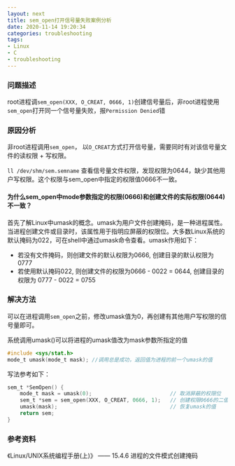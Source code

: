 ```yaml
---
layout: next
title: sem_open打开信号量失败案例分析
date: 2020-11-14 19:20:34
categories: troubleshooting
tags:
- Linux
- C
- troubleshooting
---
```


### 问题描述

root进程调`sem_open(XXX, O_CREAT, 0666, 1)`创建信号量后，非root进程使用`sem_open`打开同一个信号量失败，报`Permission Denied`错

### 原因分析

非root进程调用`sem_open`， 以`O_CREAT`方式打开信号量，需要同时有对该信号量文件的读权限 + 写权限。

`ll /dev/shm/sem.semname` 查看信号量文件权限，发现权限为0644，缺少其他用户写权限。这个权限与sem_open中指定的权限值0666不一致。

<!-- more -->

#### 为什么sem_open中mode参数指定的权限(0666)和创建文件的实际权限(0644)不一致？

首先了解Linux中umask的概念。umask为用户文件创建掩码，是一种进程属性。当进程创建文件或目录时，该属性用于指明应屏蔽的权限位。大多数Linux系统的默认掩码为022，可在shell中通过umask命令查看。umask作用如下：

* 若没有文件掩码，则创建文件的默认权限为0666, 创建目录的默认权限为0777
* 若使用默认掩码022, 则创建文件的权限为0666 - 0022 = 0644, 创建目录的权限为 0777 - 0022 = 0755

### 解决方法

可以在进程调用`sem_open`之前，修改umask值为0，再创建有其他用户写权限的信号量即可。

系统调用umask()可以将进程的umask值改为mask参数所指定的值

```C
#include <sys/stat.h>
mode_t umask(mode_t mask); //调用总是成功，返回值为进程的前一个umask的值
```

写法参考如下：

```C
sem_t *SemOpen() {
	mode_t mask = umask(0);							// 取消屏蔽的权限位
	sem_t *sem = sem_open(XXX, O_CREAT, 0666, 1);	// 创建权限0666的二值有名信号量
	umask(mask);									// 恢复umask的值
	return sem;
}
```

### 参考资料

《Linux/UNIX系统编程手册(上)》 —— 15.4.6 进程的文件模式创建掩码
